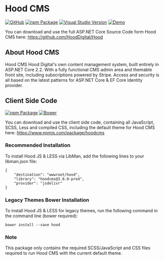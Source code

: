 # Hood CMS

[![GitHub](https://img.shields.io/github/tag/HoodDigital/Hood?label=GitHub&colorB=000000)](https://bower.io/search/?q=hood)
[![npm Package](https://img.shields.io/npm/v/hoodcms)](https://www.npmjs.com/package/hoodcms)
[![Visual Studio Version](https://img.shields.io/badge/Visual%20Studio-2019-magenta.svg?colorB=770ca3)](https://www.visualstudio.com/)
[![Demo](https://img.shields.io/badge/dynamic/json.svg?label=Demo&url=http%3A%2F%2Fcms.hooddigital.com%2Fhood%2Fversion&query=%24.version&colorB=%23eab92d&prefix=v)](http://cms.hooddigital.com/)

You can download and use the full ASP.NET Core Source Code form Hood CMS here: 
https://github.com/HoodDigital/Hood

## About Hood CMS
Hood CMS Hood Digital's own content management system, built entirely in ASP.NET Core 2.2. With a fully functional CMS admin area and themable front site, including subscriptions powered by Stripe. 
Access and security is all based on the latest patterns for ASP.NET Core & EF Core Identity provider.

## Client Side Code

[![npm Package](https://img.shields.io/npm/v/hoodcms)](https://www.npmjs.com/package/hoodcms)
[![Bower](https://img.shields.io/myget/hood/vpre/hood.svg?label=Bower&colorB=ffcc2f)](https://bower.io/search/?q=hood)

You can download and use the client side code, containing all JavaScript, SCSS, Less and compiled CSS, including the default theme for Hood CMS here: 
https://www.npmjs.com/package/hoodcms

### Recommended Installation 
To install Hood JS & LESS via LibMan, add the following lines to your libman.json file:
```
{
    "destination": "wwwroot/hood",
    "library": "hoodcms@3.0.0-pre4",
    "provider": "jsdelivr"
}
```

### Legacy Themes Bower Installation 
To install Hood JS & LESS for legacy themes, run the following command in the command line (bower required):
```
bower install --save hood
```
### Note
This package only contains the required SCSS/JavaScript and CSS files required to run Hood CMS with the current default theme. 

